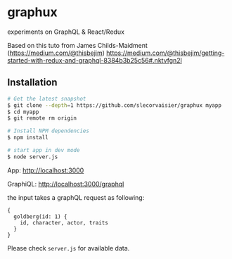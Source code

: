 # graphux
experiments on GraphQL &amp; React/Redux

Based on this tuto from James Childs-Maidment (https://medium.com/@thisbejim)
https://medium.com/@thisbejim/getting-started-with-redux-and-graphql-8384b3b25c56#.nktvfgn2l

## Installation

```bash
# Get the latest snapshot
$ git clone --depth=1 https://github.com/slecorvaisier/graphux myapp
$ cd myapp
$ git remote rm origin

# Install NPM dependencies
$ npm install

# start app in dev mode
$ node server.js
````

App: 
<http://localhost:3000>

GraphiQL: 
<http://localhost:3000/graphql>

the input takes a graphQL request as following:
```
{
  goldberg(id: 1) {
    id, character, actor, traits
  }
}
````

Please check ```server.js``` for available data.
